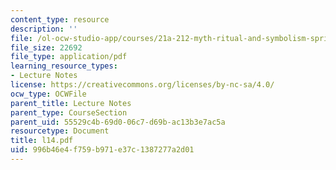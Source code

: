 ```yaml
---
content_type: resource
description: ''
file: /ol-ocw-studio-app/courses/21a-212-myth-ritual-and-symbolism-spring-2004/996b46e4f759b971e37c1387277a2d01_l14.pdf
file_size: 22692
file_type: application/pdf
learning_resource_types:
- Lecture Notes
license: https://creativecommons.org/licenses/by-nc-sa/4.0/
ocw_type: OCWFile
parent_title: Lecture Notes
parent_type: CourseSection
parent_uid: 55529c4b-69d0-06c7-d69b-ac13b3e7ac5a
resourcetype: Document
title: l14.pdf
uid: 996b46e4-f759-b971-e37c-1387277a2d01
---
```

